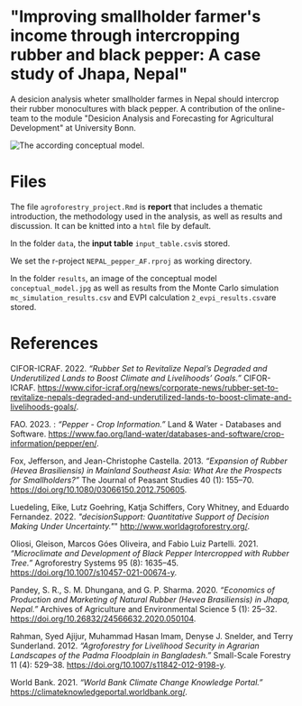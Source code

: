 # "Improving smallholder farmer's income through intercropping rubber and black pepper: A case study of Jhapa, Nepal"

A desicion analysis wheter smallholder farmes in Nepal should intercrop their rubber monocultures with black pepper. A contribution of the online-team to the module "Desicion Analysis and Forecasting for Agricultural Development" at University Bonn. 

![The according conceptual model.](https://github.com/modhd/actual_NEPAL_pepper_AF/blob/main/results/conceptual_model.png?raw=true)




# Files

The file ```agroforestry_project.Rmd``` is __report__ that includes a thematic introduction, the methodology used in the analysis, as well as results and discussion. It can be knitted into a ```html``` file by default.


In the folder ```data```, the __input table__ ```input_table.csv```is stored.


We set the r-project ```NEPAL_pepper_AF.rproj``` as working directory.


In the folder ```results```, an image of the conceptual model ```conceptual_model.jpg``` as well as results from the Monte Carlo simulation ```mc_simulation_results.csv``` and EVPI calculation ```2_evpi_results.csv```are stored.





# References 
CIFOR-ICRAF. 2022. _“Rubber Set to Revitalize Nepal’s Degraded and Underutilized Lands to Boost Climate and Livelihoods’ Goals.”_ CIFOR-ICRAF. https://www.cifor-icraf.org/news/corporate-news/rubber-set-to-revitalize-nepals-degraded-and-underutilized-lands-to-boost-climate-and-livelihoods-goals/.

FAO. 2023. : _“Pepper - Crop Information.”_ Land & Water - Databases and Software. https://www.fao.org/land-water/databases-and-software/crop-information/pepper/en/.

Fox, Jefferson, and Jean-Christophe Castella. 2013. _“Expansion of Rubber (Hevea Brasiliensis) in Mainland Southeast Asia: What Are the Prospects for Smallholders?”_ The Journal of Peasant Studies 40 (1): 155–70. https://doi.org/10.1080/03066150.2012.750605.

Luedeling, Eike, Lutz Goehring, Katja Schiffers, Cory Whitney, and Eduardo Fernandez. 2022. _"decisionSupport: Quantitative Support of Decision Making Under Uncertainty."_" http://www.worldagroforestry.org/.

Oliosi, Gleison, Marcos Góes Oliveira, and Fabio Luiz Partelli. 2021. _“Microclimate and Development of Black Pepper Intercropped with Rubber Tree.”_ Agroforestry Systems 95 (8): 1635–45. https://doi.org/10.1007/s10457-021-00674-y.

Pandey, S. R., S. M. Dhungana, and G. P. Sharma. 2020. _“Economics of Production and Marketing of Natural Rubber (Hevea Brasiliensis) in Jhapa, Nepal.”_ Archives of Agriculture and Environmental Science 5 (1): 25–32. https://doi.org/10.26832/24566632.2020.050104.

Rahman, Syed Ajijur, Muhammad Hasan Imam, Denyse J. Snelder, and Terry Sunderland. 2012. _“Agroforestry for Livelihood Security in Agrarian Landscapes of the Padma Floodplain in Bangladesh.”_ Small-Scale Forestry 11 (4): 529–38. https://doi.org/10.1007/s11842-012-9198-y.

World Bank. 2021. _“World Bank Climate Change Knowledge Portal.”_ https://climateknowledgeportal.worldbank.org/.


